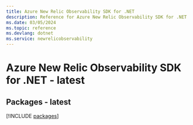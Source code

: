 ```yaml
---
title: Azure New Relic Observability SDK for .NET
description: Reference for Azure New Relic Observability SDK for .NET
ms.date: 03/05/2024
ms.topic: reference
ms.devlang: dotnet
ms.service: newrelicobservability
---
```

# Azure New Relic Observability SDK for .NET - latest
## Packages - latest
[!INCLUDE [packages](new-relic-observability-index.md)]